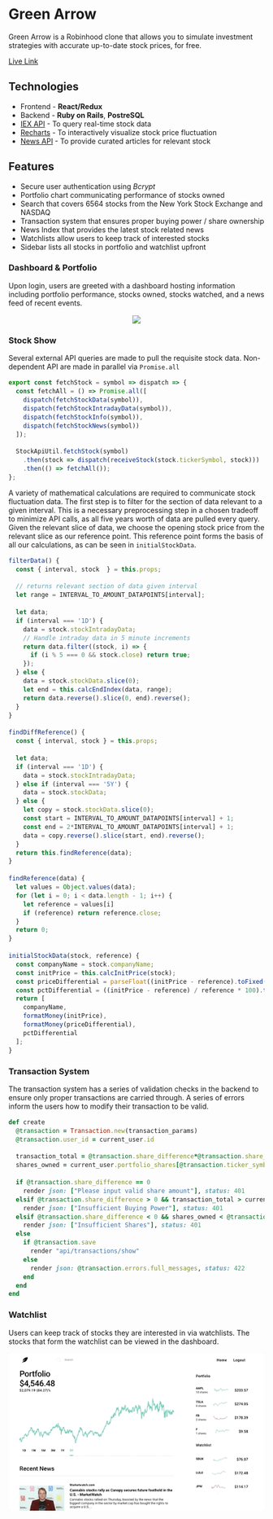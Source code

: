 # Green Arrow
Green Arrow is a Robinhood clone that allows you to simulate investment strategies with accurate up-to-date stock prices, for free. 

[Live Link](https://green-arrow-mm.herokuapp.com/#/)

## Technologies
 * Frontend - **React/Redux**
 * Backend - **Ruby on Rails**, **PostreSQL**
 * [IEX API](https://iextrading.com/developer/docs/) - To query real-time stock data
 * [Recharts](http://recharts.org/en-US) - To interactively visualize stock price fluctuation
 * [News API](https://newsapi.org/docs/endpoints/top-headlines) - To provide curated articles for relevant stock

 ## Features
  * Secure user authentication using *Bcrypt*
  * Portfolio chart communicating performance of stocks owned
  * Search that covers 6564 stocks from the New York Stock Exchange and NASDAQ
  * Transaction system that ensures proper buying power / share ownership 
  * News Index that provides the latest stock related news
  * Watchlists allow users to keep track of interested stocks  
  * Sidebar lists all stocks in portfolio and watchlist upfront

  ### Dashboard & Portfolio
  Upon login, users are greeted with a dashboard hosting information including portfolio performance, stocks owned, stocks watched, and a news feed of recent events. 

  <div style="text-align:center"> 
    <img src="./assets/GreenArrowSplashStandard.gif" align="center">
  </div>

  ### Stock Show
  Several external API queries are made to pull the requisite stock data. Non-dependent API are made in parallel via `Promise.all`

  ```js
  export const fetchStock = symbol => dispatch => {
    const fetchAll = () => Promise.all([
      dispatch(fetchStockData(symbol)),
      dispatch(fetchStockIntradayData(symbol)),
      dispatch(fetchStockInfo(symbol)),
      dispatch(fetchStockNews(symbol))
    ]);

    StockApiUtil.fetchStock(symbol)
      .then(stock => dispatch(receiveStock(stock.tickerSymbol, stock)))
      .then(() => fetchAll());
  };
  ```

  A variety of mathematical calculations are required to communicate stock fluctuation data. The first step is to filter for the section of data relevant to a given interval. This is a necessary preprocessing step in a chosen tradeoff to minimize API calls, as all five years worth of data are pulled every query. Given the relevant slice of data, we choose the opening stock price from the relevant slice as our reference point. This reference point forms the basis of all our calculations, as can be seen in `initialStockData`.

  ```js
  filterData() {
    const { interval, stock  } = this.props;

    // returns relevant section of data given interval
    let range = INTERVAL_TO_AMOUNT_DATAPOINTS[interval];

    let data;
    if (interval === '1D') {
      data = stock.stockIntradayData;
      // Handle intraday data in 5 minute increments
      return data.filter((stock, i) => { 
        if (i % 5 === 0 && stock.close) return true;
      });
    } else {
      data = stock.stockData.slice(0);
      let end = this.calcEndIndex(data, range);
      return data.reverse().slice(0, end).reverse();
    }
  }

  findDiffReference() {
    const { interval, stock } = this.props;

    let data;
    if (interval === '1D') {
      data = stock.stockIntradayData;
    } else if (interval === '5Y') {
      data = stock.stockData;
    } else {
      let copy = stock.stockData.slice(0);
      const start = INTERVAL_TO_AMOUNT_DATAPOINTS[interval] + 1;
      const end = 2*INTERVAL_TO_AMOUNT_DATAPOINTS[interval] + 1;
      data = copy.reverse().slice(start, end).reverse(); 
    }
    return this.findReference(data);
  }

  findReference(data) {
    let values = Object.values(data);
    for (let i = 0; i < data.length - 1; i++) {
      let reference = values[i]
      if (reference) return reference.close;
    }
    return 0;
  }

  initialStockData(stock, reference) {
    const companyName = stock.companyName;
    const initPrice = this.calcInitPrice(stock);
    const priceDifferential = parseFloat((initPrice - reference).toFixed(2));
    const pctDifferential = ((initPrice - reference) / reference * 100).toFixed(2);
    return [
      companyName, 
      formatMoney(initPrice), 
      formatMoney(priceDifferential), 
      pctDifferential
    ];
  }
  ```
  ### Transaction System
  The transaction system has a series of validation checks in the backend to ensure only proper transactions are carried through. A series of errors inform the users how to modify their transaction to be valid.

  ```rb
  def create
    @transaction = Transaction.new(transaction_params)
    @transaction.user_id = current_user.id

    transaction_total = @transaction.share_difference*@transaction.share_price
    shares_owned = current_user.portfolio_shares[@transaction.ticker_symbol]
    
    if @transaction.share_difference == 0
      render json: ["Please input valid share amount"], status: 401
    elsif @transaction.share_difference > 0 && transaction_total > current_user.current_buying_power
      render json: ["Insufficient Buying Power"], status: 401
    elsif @transaction.share_difference < 0 && shares_owned < @transaction.share_difference.abs
      render json: ["Insufficient Shares"], status: 401
    else
      if @transaction.save 
        render "api/transactions/show"
      else
        render json: @transaction.errors.full_messages, status: 422
      end
    end
  end
  ```

  ### Watchlist
  Users can keep track of stocks they are interested in via watchlists. The stocks that form the watchlist can be viewed in the dashboard. 
  <div style="text-align:center"> 
    <img src="./assets/Watchlist-Standard.gif" align="center">
  </div>